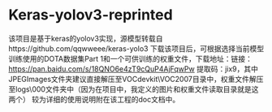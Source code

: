 # Keras-yolov3-reprinted
该项目是基于keras的yolov3实现，源模型转载自https://github.com/qqwweee/keras-yolo3
下载该项目后，可根据选择当前模型训练使用的DOTA数据集Part 1和一个可供训练的权重文件，下载地址：链接：https://pan.baidu.com/s/18QNO6e4zT9cQuP4AjFqwPw 提取码：jix9，其中JPEGImages文件夹建议直接解压至VOCdevkit\VOC2007目录中，权重文件解压至logs\000文件夹中（因为在项目中，我定义的图片和权重文件读取目录就是这两个）
较为详细的使用说明附在该工程的doc文档中。
